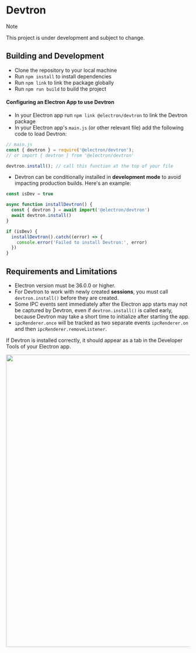 # Devtron

> [!NOTE]
> This project is under development and subject to change.

## Building and Development

- Clone the repository to your local machine
- Run `npm install` to install dependencies
- Run `npm link` to link the package globally
- Run `npm run build` to build the project

#### Configuring an Electron App to use Devtron

- In your Electron app run `npm link @electron/devtron` to link the Devtron package
- In your Electron app's `main.js` (or other relevant file) add the following code to load Devtron:

```js
// main.js
const { devtron } = require('@electron/devtron');
// or import { devtron } from '@electron/devtron'

devtron.install(); // call this function at the top of your file
```

- Devtron can be conditionally installed in **development mode** to avoid impacting production builds. Here's an example:

```js
const isDev = true

async function installDevtron() {
  const { devtron } = await import('@electron/devtron')
  await devtron.install()
}

if (isDev) {
  installDevtron().catch((error) => {
    console.error('Failed to install Devtron:', error)
  })
}
```

## Requirements and Limitations

- Electron version must be 36.0.0 or higher.
- For Devtron to work with newly created **sessions**, you must call `devtron.install()` before they are created.
- Some IPC events sent immediately after the Electron app starts may not be captured by Devtron, even if `devtron.install()` is called early, because Devtron may take a short time to initialize after starting the app.
- `ipcRenderer.once` will be tracked as two separate events `ipcRenderer.on` and then `ipcRenderer.removeListener`.

If Devtron is installed correctly, it should appear as a tab in the Developer Tools of your Electron app.

<img src="https://github.com/user-attachments/assets/0f278b54-50fe-4116-9317-9c1525bf872b" width="800">
